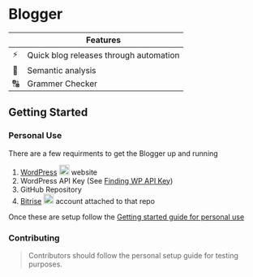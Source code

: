 # Blogger



|         | Features  |
----------|-----------------
⚡️| Quick blog releases through automation
🔬| Semantic analysis
🔠| Grammer Checker


## Getting Started 

### Personal Use

There are a few requirments to get the Blogger up and running

1. [WordPress](https://wordpress.com) <img src="https://www.shareicon.net/download/2015/09/12/99754_wordpress_512x512.png" width="20" height="20"> website
2. WordPress API Key (See [Finding WP API Key](https://github.com/SimpleBlogging/Blogger/blob/master/WORDPRESS-API-KEY.md))
3. GitHub Repository
4. [Bitrise](https://www.bitrise.io) 
<img src="https://avatars1.githubusercontent.com/u/7174390?v=3" width="20" height="20"> account attached to that repo

Once these are setup follow the [Getting started guide for personal use](https://github.com/SimpleBlogging/Blogger/blob/master/GETTING-STARTED-PERSONAL.md)

### Contributing

> Contributors should follow the personal setup guide for testing purposes.
